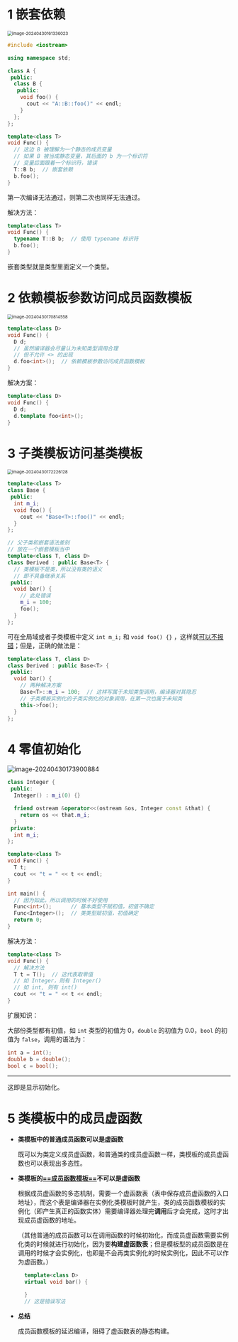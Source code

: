 # 1 嵌套依赖

<img src="https://leafalice-image.oss-cn-hangzhou.aliyuncs.com/img/image-20240430161336023.png" alt="image-20240430161336023" style="zoom:67%;" />

```cpp
#include <iostream>

using namespace std;

class A {
 public:
  class B {
   public:
    void foo() {
      cout << "A::B::foo()" << endl;
    }
  };
};

template<class T>
void Func() {
  // 这边 B 被理解为一个静态的成员变量
  // 如果 B 被当成静态变量，其后面的 b 为一个标识符
  // 变量后面跟着一个标识符，错误
  T::B b;  // 嵌套依赖
  b.foo();
}
```

第一次编译无法通过，则第二次也同样无法通过。

解决方法：

```cpp
template<class T>
void Func() {
  typename T::B b;  // 使用 typename 标识符
  b.foo();
}
```

嵌套类型就是类型里面定义一个类型。

# 2 依赖模板参数访问成员函数模板

<img src="https://leafalice-image.oss-cn-hangzhou.aliyuncs.com/img/image-20240430170814558.png" alt="image-20240430170814558" style="zoom: 67%;" />

```cpp
template<class D>
void Func() {
  D d;
  // 虽然编译器会尽量认为未知类型调用合理
  // 但不允许 <> 的出现
  d.foo<int>();  // 依赖模板参数访问成员函数模板
}
```

解决方案：

```cpp
template<class D>
void Func() {
  D d;
  d.template foo<int>();
}
```

# 3 子类模板访问基类模板

<img src="https://leafalice-image.oss-cn-hangzhou.aliyuncs.com/img/image-20240430172226128.png" alt="image-20240430172226128" style="zoom:67%;" />

```cpp
template<class T>
class Base {
 public:
  int m_i;
  void foo() {
    cout << "Base<T>::foo()" << endl;
  }
};

// 父子类和嵌套语法差别
// 放在一个嵌套模板当中
template<class T, class D>
class Derived : public Base<T> {
  // 类模板不是类，所以没有类的语义
  // 即不具备继承关系
 public:
  void bar() {
    // 此处错误
    m_i = 100;
    foo();
  }
};
```

可在全局域或者子类模板中定义 `int m_i;` 和 `void foo() {}` ，这样就<u>可以不报错</u>；但是，正确的做法是：

```cpp
template<class T, class D>
class Derived : public Base<T> {
 public:
  void bar() {
    // 两种解决方案
    Base<T>::m_i = 100;  // 这样写属于未知类型调用，编译器对其隐忍
    // 子类模板实例化的子类实例化的对象调用，在第一次也属于未知类
    this->foo();
  }
};
```

# 4 零值初始化

![image-20240430173900884](https://leafalice-image.oss-cn-hangzhou.aliyuncs.com/img/image-20240430173900884.png)

```cpp
class Integer {
 public:
  Integer() : m_i(0) {}

  friend ostream &operator<<(ostream &os, Integer const &that) {
    return os << that.m_i;
  }
 private:
  int m_i;
};

template<class T>
void Func() {
  T t;
  cout << "t = " << t << endl;
}

int main() {
  // 因为如此，所以调用的时候不好使用
  Func<int>();      // 基本类型不赋初值，初值不确定
  Func<Integer>();  // 类类型赋初值，初值确定
  return 0;
}
```

解决方法：

```cpp
template<class T>
void Func() {
  // 解决方法
  T t = T();  // 这代表取零值
  // 如 Integer，则有 Integer()
  // 如 int, 则有 int()
  cout << "t = " << t << endl;
}
```

扩展知识：

大部份类型都有初值，如 `int` 类型的初值为 0，`double` 的初值为 0.0，`bool` 的初值为 `false`，调用的语法为：

```cpp
int a = int();
double b = double();
bool c = bool();
```

---

这即是显示初始化。

# 5 类模板中的成员虚函数

- **类模板中的普通成员函数可以是虚函数**

  既可以为类定义成员虚函数，和普通类的成员虚函数一样，类模板的成员虚函数也可以表现出多态性。

- **类模板的<u>==成员函数模板==</u>不可以是虚函数**

  根据成员虚函数的多态机制，需要一个虚函数表（表中保存成员虚函数的入口地址），而这个表是编译器在实例化类模板时就产生，类的成员函数模板的实例化（即产生真正的函数实体）需要编译器处理完**调用**后才会完成，这时才出现成员虚函数的地址。

  （其他普通的成员函数可以在调用函数的时候初始化，而成员虚函数需要实例化类的时候就进行初始化，因为要**构建虚函数表**；但是模板型的成员函数是在调用的时候才会实例化，也即是不会再类实例化的时候实例化，因此不可以作为虚函数。）

  ```cpp
    template<class D>
    virtual void bar() {
  
    }
    // 这是错误写法
  ```

- **总结**

  成员函数模板的延迟编译，阻碍了虚函数表的静态构建。

